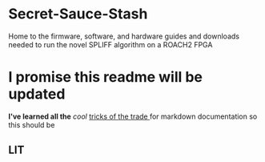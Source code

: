 # Secret-Sauce-Stash
Home to the firmware, software, and hardware guides and downloads needed to run the novel SPLIFF algorithm on a ROACH2 FPGA

# I promise this readme will be updated

**I've learned all the** *cool* <u> tricks of the trade </u> for markdown documentation so this should be 
## LIT

